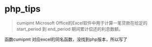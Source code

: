 # php_tips

> cumipmt
> Microsoft Office的Excel软件中用于计算一笔贷款在给定的 start_period 到 end_period 期间累计偿还的利息数额。


函数cumipmt 对应excel的同名函数，没找到php版本，所以写了

